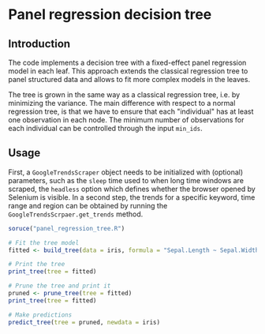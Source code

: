 # Panel regression decision tree
## Introduction
The code implements a decision tree with a fixed-effect panel regression model in each leaf. This 
approach extends the classical regression tree to panel structured data and allows to fit more 
complex models in the leaves.

The tree is grown in the same way as a classical regression tree, i.e. by minimizing the variance. The main
difference with respect to a normal regression tree, is that we have to ensure that each "individual" has at
least one observation in each node. The minimum number of observations for each individual can be controlled
through the input `min_ids`.

## Usage
First, a `GoogleTrendsScraper` object needs to be initialized with (optional) parameters, such as
the `sleep` time used to when long time windows are scraped, the `headless` option which defines
whether the browser opened by Selenium is visible. In a second step, the trends for a specific 
keyword, time range and region can be obtained by running the `GoogleTrendsScrpaer.get_trends`
method. 

```R
soruce("panel_regression_tree.R")

# Fit the tree model
fitted <- build_tree(data = iris, formula = "Sepal.Length ~ Sepal.Width + Petal.Length", split_variables = c("Sepal.Width", "Petal.Length", "Petal.Width"), max_depth = 4, id = "Species", min_obs = 5, min_ids = 3)

# Print the tree
print_tree(tree = fitted)

# Prune the tree and print it
pruned <- prune_tree(tree = fitted)
print_tree(tree = fitted)

# Make predictions
predict_tree(tree = pruned, newdata = iris)
```


